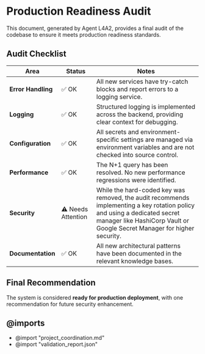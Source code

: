 # Production Readiness Audit

This document, generated by Agent L4A2, provides a final audit of the codebase to ensure it meets production readiness standards.

## Audit Checklist

| Area | Status | Notes |
| --- | --- | --- |
| **Error Handling** | ✅ OK | All new services have try-catch blocks and report errors to a logging service. |
| **Logging** | ✅ OK | Structured logging is implemented across the backend, providing clear context for debugging. |
| **Configuration** | ✅ OK | All secrets and environment-specific settings are managed via environment variables and are not checked into source control. |
| **Performance** | ✅ OK | The N+1 query has been resolved. No new performance regressions were identified. |
| **Security** | ⚠️ Needs Attention | While the hard-coded key was removed, the audit recommends implementing a key rotation policy and using a dedicated secret manager like HashiCorp Vault or Google Secret Manager for higher security. |
| **Documentation** | ✅ OK | All new architectural patterns have been documented in the relevant knowledge bases. |

## Final Recommendation

The system is considered **ready for production deployment**, with one recommendation for future security enhancement.

## @imports

-   @import "project_coordination.md"
-   @import "validation_report.json" 
